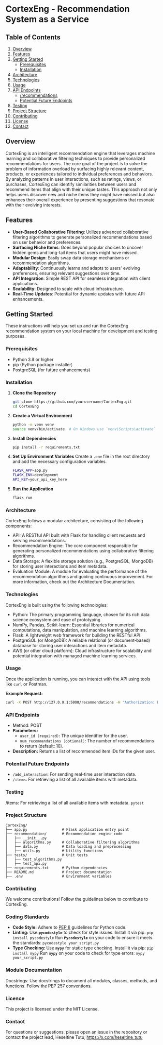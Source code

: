 # CortexEng - Recommendation System as a Service
## Table of Contents
1. [Overview](#overview)
2. [Features](#features)
3. [Getting Started](#getting-started)
    - [Prerequisites](#prerequisites)
    - [Installation](#installation)
4. [Architecture](#architecture)
5. [Technologies](#technologies)
6. [Usage](#usage)
7. [API Endpoints](#api-endpoints)
    - [/recommendations](#recommendations)
    - [Potential Future Endpoints](#potential-future-endpoints)
8. [Testing](#testing)
9. [Project Structure](#project-structure)
10. [Contributing](#contributing)
11. [License](#license)
12. [Contact](#contact)

## Overview
CortexEng is an intelligent recommendation engine that leverages machine learning and collaborative filtering techniques to provide personalized recommendations for users. The core goal of the project is to solve the problem of information overload by surfacing highly relevant content, products, or experiences tailored to individual preferences and behaviors.
By analyzing patterns in user interactions, such as ratings, views, or purchases, CortexEng can identify similarities between users and recommend items that align with their unique tastes. This approach not only helps users discover new and niche items they might have missed but also enhances their overall experience by presenting suggestions that resonate with their evolving interests.

## Features
- **User-Based Collaborative Filtering**: Utilizes advanced collaborative filtering algorithms to generate personalized recommendations based on user behavior and preferences.
- **Surfacing Niche Items**: Goes beyond popular choices to uncover hidden gems and long-tail items that users might have missed.
- **Modular Design**: Easily swap data storage mechanisms or recommendation algorithms.
- **Adaptability**: Continuously learns and adapts to users' evolving preferences, ensuring relevant suggestions over time.
- **API Integration**: Simple REST API for seamless integration with client applications.
- **Scalability**: Designed to scale with cloud infrastructure.
- **Real-Time Updates**: Potential for dynamic updates with future API enhancements.

## Getting Started
These instructions will help you set up and run the CortexEng recommendation system on your local machine for development and testing purposes.

### Prerequisites
- Python 3.8 or higher
- pip (Python package installer)
- PostgreSQL (for future enhancements)

### Installation
1. **Clone the Repository**
    ```sh
    git clone https://github.com/yourusername/CortexEng.git
    cd CortexEng
    ```

2. **Create a Virtual Environment**
    ```sh
    python -m venv venv
    source venv/bin/activate  # On Windows use `venv\Scripts\activate`
    ```

3. **Install Dependencies**
    ```sh
    pip install -r requirements.txt
    ```
4. **Set Up Environment Variables**
    Create a `.env` file in the root directory and add the necessary configuration variables.
    ```sh
    FLASK_APP=app.py
    FLASK_ENV=development
    API_KEY=your_api_key_here
5. **Run the Application**
    ```sh
    flask run
    ```

### Architecture
   CortexEng follows a modular architecture, consisting of the following components:
   - API: A RESTful API built with Flask for handling client requests and serving recommendations.
   - Recommendation Engine: The core component responsible for generating personalized recommendations using collaborative filtering algorithms.
   - Data Storage: A flexible storage solution (e.g., PostgreSQL, MongoDB) for storing user interactions and item metadata.
   - Evaluation Module: A module for evaluating the performance of the recommendation algorithms and guiding continuous improvement.
     For more information, check out the Architecture Documentation.
### Technologies
   CortexEng is built using the following technologies:
   - Python: The primary programming language, chosen for its rich data science ecosystem and ease of prototyping.
   - NumPy, Pandas, Scikit-learn: Essential libraries for numerical computations, data manipulation, and machine learning algorithms.
   - Flask: A lightweight web framework for building the RESTful API.
   - PostgreSQL (or MongoDB): A reliable relational (or document-based) database for storing user interactions and item metadata.
   - AWS (or other cloud platform): Cloud infrastructure for scalability and potential integration with managed machine learning services.

### Usage
Once the application is running, you can interact with the API using tools like `curl` or Postman.

**Example Request:**
```sh
curl -X POST http://127.0.0.1:5000/recommendations -H "Authorization: Bearer your_api_key_here" -d '{"user_id": 12345}'
```
### API Endpoints
- Method: POST
- **Parameters:**
  - `user_id (required)`: The unique identifier for the user.
  - `num_recommendations (optional)`: The number of recommendations to return (default: 10).
- **Description:** Returns a list of recommended item IDs for the given user.
### Potential Future Endpoints
- `/add_interaction`: For sending real-time user interaction data.
- `/items`: For retrieving a list of all available items with metadata.

### Testing
/items: For retrieving a list of all available items with metadata.
`pytest`

### Project Structure
```
CortexEng/
├── app.py                # Flask application entry point
├── recommendation/       # Recommendation engine code
│   ├── __init__.py
│   ├── algorithms.py     # Collaborative filtering algorithms
│   ├── data.py           # Data loading and preprocessing
│   ├── utils.py          # Utility functions
├── tests/                # Unit tests
│   ├── test_algorithms.py
│   ├── test_api.py
├── requirements.txt      # Python dependencies
├── README.md             # Project documentation
├── .env                  # Environment variables
```
### Contributing
We welcome contributions! Follow the guidelines below to contribute to CortexEng.

### Coding Standards
- **Code Style:** Adhere to [PEP 8](https://peps.python.org/pep-0008/) guidelines for Python code.
- **Linting:** Use **`pycodestyle`** to check for style issues. Install it via pip:
  `pip install pycodestyle`
  Run **`Pycodestyle`** on your code to ensure it meets the standards:
  `pycodestyle your_script.py`
- **Type Checking:** Use **`mypy`** for static type checking. Install it via pip:
  `pip install mypy`
Run **`mypy`** on your code to check for type errors:
 `mypy your_script.py`
### Module Documentation
Docstrings: Use docstrings to document all modules, classes, methods, and functions. Follow the PEP 257 conventions.

### Licence
This project is licensed under the MIT License.

### Contact
For questions or suggestions, please open an issue in the repository or contact the project lead, Heseltine Tutu, https://x.com/heseltine_tutu




